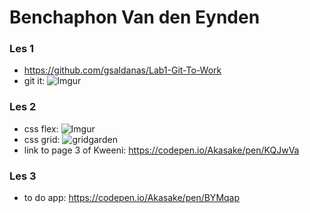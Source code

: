 # Benchaphon Van den Eynden


### Les 1

  - https://github.com/gsaldanas/Lab1-Git-To-Work 
  - git it: 
  ![Imgur](https://i.imgur.com/nHvXkWR.png)

### Les 2

  - css flex: 
  ![Imgur](https://i.imgur.com/hwWLj40.png)
  - css grid: 
  ![gridgarden](https://i.imgur.com/pXBNoqt.png)
  - link to page 3 of Kweeni: https://codepen.io/Akasake/pen/KQJwVa
  
### Les 3

  - to do app: https://codepen.io/Akasake/pen/BYMqap